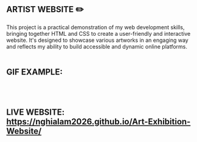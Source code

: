 ## ARTIST WEBSITE ✏️
This project is a practical demonstration of my web development skills, bringing together HTML and CSS to create a user-friendly and interactive website. It's designed to showcase various artworks in an engaging way and reflects my ability to build accessible and dynamic online platforms.
<br>
<br>

## GIF EXAMPLE: 

<br>
<br>

## LIVE WEBSITE: https://nghialam2026.github.io/Art-Exhibition-Website/


